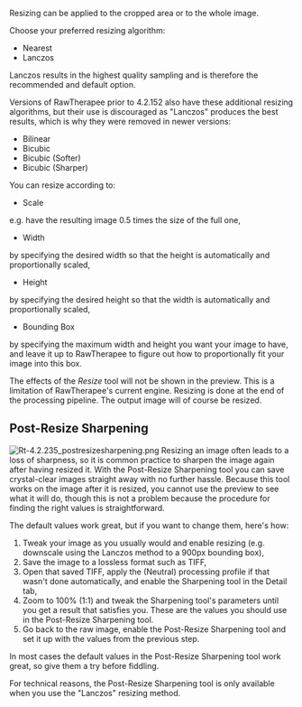 Resizing can be applied to the cropped area or to the whole image.

Choose your preferred resizing algorithm:

- Nearest
- Lanczos


Lanczos results in the highest quality sampling and is therefore the
recommended and default option.

Versions of RawTherapee prior to 4.2.152 also have these additional
resizing algorithms, but their use is discouraged as "Lanczos" produces
the best results, which is why they were removed in newer versions:

- Bilinear
- Bicubic
- Bicubic (Softer)
- Bicubic (Sharper)

You can resize according to:

- Scale


e.g. have the resulting image 0.5 times the size of the full one,

- Width


by specifying the desired width so that the height is automatically and
proportionally scaled,

- Height


by specifying the desired height so that the width is automatically and
proportionally scaled,

- Bounding Box


by specifying the maximum width and height you want your image to have,
and leave it up to RawTherapee to figure out how to proportionally fit
your image into this box.

The effects of the *Resize* tool will not be shown in the preview. This
is a limitation of RawTherapee's current engine. Resizing is done at the
end of the processing pipeline. The output image will of course be
resized.

## Post-Resize Sharpening

![](Rt-4.2.235_postresizesharpening.png "Rt-4.2.235_postresizesharpening.png")
Resizing an image often leads to a loss of sharpness, so it is common
practice to sharpen the image again after having resized it. With the
Post-Resize Sharpening tool you can save crystal-clear images straight
away with no further hassle. Because this tool works on the image after
it is resized, you cannot use the preview to see what it will do, though
this is not a problem because the procedure for finding the right values
is straightforward.

The default values work great, but if you want to change them, here's
how:

1.  Tweak your image as you usually would and enable resizing (e.g.
    downscale using the Lanczos method to a 900px bounding box),
2.  Save the image to a lossless format such as TIFF,
3.  Open that saved TIFF, apply the (Neutral) processing profile if that
    wasn't done automatically, and enable the Sharpening tool in the
    Detail tab,
4.  Zoom to 100% (1:1) and tweak the Sharpening tool's parameters until
    you get a result that satisfies you. These are the values you should
    use in the Post-Resize Sharpening tool.
5.  Go back to the raw image, enable the Post-Resize Sharpening tool and
    set it up with the values from the previous step.

In most cases the default values in the Post-Resize Sharpening tool work
great, so give them a try before fiddling.

For technical reasons, the Post-Resize Sharpening tool is only available
when you use the "Lanczos" resizing method.